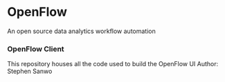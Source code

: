 # OpenFlow

An open source data analytics workflow automation

### OpenFlow Client

This repository houses all the code used to build the OpenFlow UI
Author:
Stephen Sanwo
